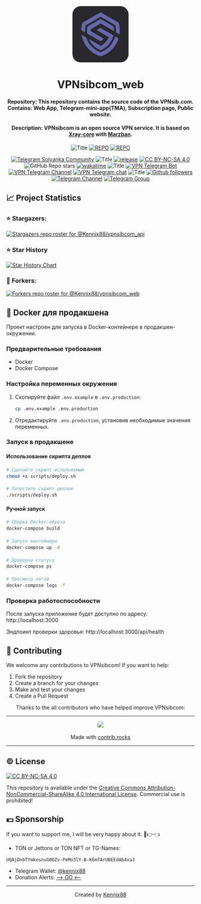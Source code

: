 <div align="center">

<a href="https://t.me/vpnsibcom_bot" target='_blank'>
    <img src="logo.png" width='150' />
</a>

# VPNsibcom_web

#### **Repository**: This repository contains the source code of the VPNsib.com. Contains: Web App, Telegram-mini-app(TMA), Subscription page, Public website.

#### **Description**: VPNsibcom is an open source VPN service. It is based on [Xray-core](https://github.com/XTLS/Xray-core/) with [Marzban](https://github.com/Gozargah/Marzban).

![Title](https://img.shields.io/badge/Project%20Repositories%3A-blue?style=for-the-badge&color=005386)
[![REPO](https://img.shields.io/github/stars/Kennix88/vpnsibcom_web?style=for-the-badge&color=0891b2&labelColor=1c1917&logo=github&label=vpnsibcom_web)](https://github.com/Kennix88/vpnsibcom_web)
[![REPO](https://img.shields.io/github/stars/Kennix88/vpnsibcom_api?style=for-the-badge&color=0891b2&labelColor=1c1917&logo=github&label=vpnsibcom_api)](https://github.com/Kennix88/vpnsibcom_api)

[![Telegram Solyanka Community](https://img.shields.io/endpoint?label=Solyanka%20community&style=for-the-badge&color=0891b2&labelColor=1c1917&url=https%3A%2F%2Ftg.sumanjay.workers.dev%2Fsolycmty)](https://t.me/solycmty)
![Title](https://img.shields.io/badge/Repository%3A-blue?style=for-the-badge&color=3C5280)
[![release](https://img.shields.io/github/package-json/v/Kennix88/vpnsibcom_web?style=for-the-badge&color=0891b2&labelColor=1c1917)](https://github.com/Kennix88/vpnsibcom_web/releases)
[![CC BY-NC-SA 4.0][cc-by-nc-sa-shield]][cc-by-nc-sa]
![GitHub Repo stars](https://img.shields.io/github/stars/Kennix88/vpnsibcom_web?style=for-the-badge&color=0891b2&labelColor=1c1917)
[![wakatime](https://wakatime.com/badge/user/9268c051-c861-45cc-b927-3babf56c56d9/project/e80cee38-d89a-40d0-934f-eb63d44eb27c.svg?style=for-the-badge&color=0891b2&logoColor=1c1917)](https://github.com/Kennix88/vpnsibcom_web)
![Title](https://img.shields.io/badge/VPNsibcom%3A-blue?style=for-the-badge&color=3C5280)
[![VPN Telegram Bot](https://img.shields.io/badge/VPN_service-blue?style=for-the-badge&color=0891b2&labelColor=1c1917&logo=telegram&label=Bot)](https://t.me/vpnsibcom_bot)
[![VPN Telegram Channel](https://img.shields.io/endpoint?style=for-the-badge&color=0891b2&labelColor=1c1917&url=https%3A%2F%2Ftg.sumanjay.workers.dev%2Fvpnsibcom&label=Community)](https://t.me/vpnsibcom)
[![VPN Telegram chat](https://img.shields.io/endpoint?label=Chat&style=for-the-badge&color=0891b2&labelColor=1c1917&url=https%3A%2F%2Ftg.sumanjay.workers.dev%2Fvpnsibcom_chat)](https://t.me/vpnsibcom_chat)
![Title](https://img.shields.io/badge/Me%3A-blue?style=for-the-badge&color=3C5280)
[![Github followers](https://img.shields.io/github/followers/Kennix88?logo=github&style=for-the-badge&color=0891b2&labelColor=1c1917)](https://www.github.com/Kennix88)
[![Telegram Channel](https://img.shields.io/endpoint?style=for-the-badge&color=0891b2&labelColor=1c1917&url=https%3A%2F%2Ftg.sumanjay.workers.dev%2Fkennixdev&label=Channel)](https://t.me/KennixDev)
[![Telegram Group](https://img.shields.io/endpoint?label=Group&style=for-the-badge&color=0891b2&labelColor=1c1917&url=https%3A%2F%2Ftg.sumanjay.workers.dev%2FKennixDevGroup)](https://t.me/KennixDevGroup)

</div>

## 📈 Project Statistics

### ⭐ Stargazers:

[![Stargazers repo roster for @Kennix88/vpnsibcom_api](https://reporoster.com/stars/dark/Kennix88/vpnsibcom_web)](https://github.com/Kennix88/vpnsibcom_web/stargazers)

### ⭐ Star History

<a href="https://www.star-history.com/#kennix88/vpnsibcom_api&Date">
 <picture>
   <source media="(prefers-color-scheme: dark)" srcset="https://api.star-history.com/svg?repos=kennix88/vpnsibcom_web&type=Date&theme=dark" />
   <source media="(prefers-color-scheme: light)" srcset="https://api.star-history.com/svg?repos=kennix88/vpnsibcom_web&type=Date" />
   <img alt="Star History Chart" src="https://api.star-history.com/svg?repos=kennix88/vpnsibcom_web&type=Date" />
 </picture>
</a>

### 🍴 Forkers:

[![Forkers repo roster for @Kennix88/vpnsibcom_web](https://reporoster.com/forks/dark/Kennix88/vpnsibcom_web)](https://github.com/Kennix88/vpnsibcom_web/network/members)

## 🐳 Docker для продакшена

Проект настроен для запуска в Docker-контейнере в продакшен-окружении.

### Предварительные требования

- Docker
- Docker Compose

### Настройка переменных окружения

1. Скопируйте файл `.env.example` в `.env.production`:

   ```bash
   cp .env.example .env.production
   ```

2. Отредактируйте `.env.production`, установив необходимые значения переменных.

### Запуск в продакшене

#### Использование скрипта деплоя

```bash
# Сделайте скрипт исполняемым
chmod +x scripts/deploy.sh

# Запустите скрипт деплоя
./scripts/deploy.sh
```

#### Ручной запуск

```bash
# Сборка Docker-образа
docker-compose build

# Запуск контейнера
docker-compose up -d

# Проверка статуса
docker-compose ps

# Просмотр логов
docker-compose logs -f
```

### Проверка работоспособности

После запуска приложение будет доступно по адресу: http://localhost:3000

Эндпоинт проверки здоровья: http://localhost:3000/api/health

## 🤝 Contributing

We welcome any contributions to VPNsibcom! If you want to help:

1. Fork the repository
2. Create a branch for your changes
3. Make and test your changes
4. Create a Pull Request

<div align="center">
Thanks to the all contributors who have helped improve VPNsibcom:

---

<a href="https://github.com/kennix88/vpnsibcom_web/graphs/contributors">
    <img src="https://contrib.rocks/image?repo=kennix88/vpnsibcom_web" />
</a>

Made with <a rel="noopener noreferrer" target="_blank" href="https://contrib.rocks">contrib.rocks</a>

---

</div>

## © License

[![CC BY-NC-SA 4.0][cc-by-nc-sa-image]][cc-by-nc-sa]

This repository is available under the [Creative Commons Attribution-NonCommercial-ShareAlike 4.0 International License](cc-by-nc-sa). Commercial use is prohibited!

## 💵 Sponsorship

If you want to support me, I will be very happy about it. 🥺👉👈

- TON or Jettons or TON NFT or TG-Names:

```
UQAjDnbTYmkesnuG0DZv-PeMo3lY-B-K6mfArUBEEdAb4xaJ
```

- Telegram Wallet: [@kennix88](https://t.me/Kennix88)
- Donation Alerts: [—> GO <—](https://www.donationalerts.com/r/kennixdev)

[cc-by-nc-sa]: http://creativecommons.org/licenses/by-nc-sa/4.0/
[cc-by-nc-sa-image]: https://licensebuttons.net/l/by-nc-sa/4.0/88x31.png
[cc-by-nc-sa-shield]: https://img.shields.io/badge/©%20License-CC%20BY--NC--SA%204.0-lightgrey.svg?style=for-the-badge&color=0891b2&labelColor=1c1917

---

<div align="center">

Created by [Kennix88](https://github.com/Kennix88)

</div>
